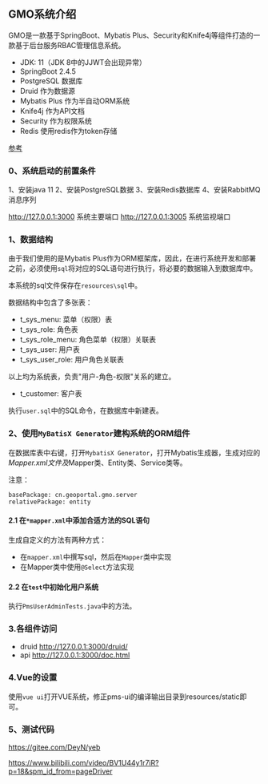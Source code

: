 ## GMO系统介绍

GMO是一款基于SpringBoot、Mybatis Plus、Security和Knife4j等组件打造的一款基于后台服务RBAC管理信息系统。

- JDK: 11（JDK 8中的JJWT会出现异常）
- SpringBoot 2.4.5
- PostgreSQL 数据库
- Druid 作为数据源
- Mybatis Plus 作为半自动ORM系统
- Knife4j 作为API文档
- Security 作为权限系统
- Redis 使用redis作为token存储

[参考](https://www.cnblogs.com/cao-lei/)

### 0、系统启动的前置条件

1、安装java 11
2、安装PostgreSQL数据
3、安装Redis数据库
4、安装RabbitMQ消息序列

http://127.0.0.1:3000  系统主要端口
http://127.0.0.1:3005  系统监视端口

### 1、数据结构

由于我们使用的是Mybatis Plus作为ORM框架库，因此，在进行系统开发和部署之前，必须使用`sql`将对应的SQL语句进行执行，将必要的数据输入到数据库中。

本系统的sql文件保存在`resources\sql`中。

数据结构中包含了多张表：
- t_sys_menu: 菜单（权限）表
- t_sys_role: 角色表
- t_sys_role_menu: 角色菜单（权限）关联表
- t_sys_user: 用户表
- t_sys_user_role: 用户角色关联表

以上均为系统表，负责"用户-角色-权限"关系的建立。

- t_customer: 客户表

执行`user.sql`中的SQL命令，在数据库中新建表。

### 2、使用`MyBatisX Generator`建构系统的ORM组件

在数据库表中右键，打开`MybatisX Generator`，打开Mybatis生成器，生成对应的*Mapper.xml文件及*Mapper类、Entity类、Service类等。

注意：

```
basePackage: cn.geoportal.gmo.server
relativePackage: entity
```

#### 2.1 在`*mapper.xml`中添加合适方法的SQL语句

生成自定义的方法有两种方式：

- 在`mapper.xml`中撰写sql，然后在`Mapper`类中实现
- 在Mapper类中使用`@Select`方法实现

#### 2.2 在`test`中初始化用户系统

执行`PmsUserAdminTests.java`中的方法。

### 3.各组件访问

- druid http://127.0.0.1:3000/druid/
- api   http://127.0.0.1:3000/doc.html

### 4.Vue的设置

使用`vue ui`打开VUE系统，修正pms-ui的编译输出目录到resources/static即可。

### 5、测试代码

https://gitee.com/DeyN/yeb

https://www.bilibili.com/video/BV1U44y1r7iR?p=18&spm_id_from=pageDriver
